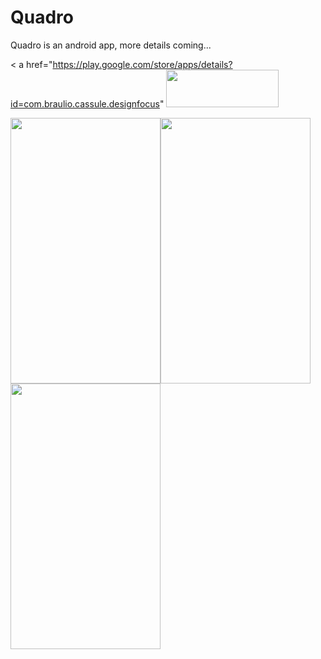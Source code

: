 # Quadro



Quadro is an android app, more details coming...

< a href="https://play.google.com/store/apps/details?id=com.braulio.cassule.designfocus"
<img src="https://vignette4.wikia.nocookie.net/wherewood/images/c/cd/1280px-Get_it_on_Google_play.svg.png/revision/latest?cb=20160126093326" width="180" height="60">
</a>

<img src="https://lh3.googleusercontent.com/J29Qk-mSy_vkXTK52ifamm5hao2Rywbec_Hbn0ex6obTTTiRwcO1AWDJ0qwMDiICWn4=h900-rw" width="240" height="425"><img src="https://lh3.googleusercontent.com/XbYUEKuT0sw4n_B-IvFxbic2grs9xeaYW-Aqktgtsz7sr5k6L2U2LBQRkeCSkcFBOx20=h900-rw" width="240" height="425"><img src="https://lh3.googleusercontent.com/JUByEKqM1V124OYGN0nDCaN7ayIPUBcFPv2VxF1zZLQ9I3lHgMV8L8t3pxR5tmOdzLY=h900-rw" width="240" height="425">

